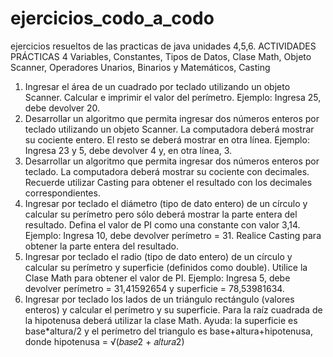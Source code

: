 # ejercicios_codo_a_codo
ejercicios resueltos de las practicas de java unidades 4,5,6.
ACTIVIDADES PRÁCTICAS 4
Variables, Constantes, Tipos de Datos, Clase Math, Objeto
Scanner, Operadores Unarios, Binarios y Matemáticos, Casting
1) Ingresar el área de un cuadrado por teclado utilizando un objeto Scanner.
Calcular e imprimir el valor del perímetro. Ejemplo: Ingresa 25, debe
devolver 20.
2) Desarrollar un algoritmo que permita ingresar dos números enteros por
teclado utilizando un objeto Scanner. La computadora deberá mostrar su
cociente entero. El resto se deberá mostrar en otra línea. Ejemplo:
Ingresa 23 y 5, debe devolver 4 y, en otra línea, 3.
3) Desarrollar un algoritmo que permita ingresar dos números enteros por
teclado. La computadora deberá mostrar su cociente con decimales.
Recuerde utilizar Casting para obtener el resultado con los decimales
correspondientes.
4) Ingresar por teclado el diámetro (tipo de dato entero) de un círculo y
calcular su perímetro pero sólo deberá mostrar la parte entera del
resultado. Defina el valor de PI como una constante con valor 3,14.
Ejemplo: Ingresa 10, debe devolver perímetro = 31. Realice Casting
para obtener la parte entera del resultado.
5) Ingresar por teclado el radio (tipo de dato entero) de un círculo y calcular
su perímetro y superficie (definidos como double). Utilice la Clase Math
para obtener el valor de PI. Ejemplo: Ingresa 5, debe devolver
perímetro = 31,41592654 y superficie = 78,53981634.
6) Ingresar por teclado los lados de un triángulo rectángulo (valores enteros)
y calcular el perímetro y su superficie. Para la raíz cuadrada de la
hipotenusa deberá utilizar la clase Math. Ayuda: la superficie es
base*altura/2 y el perímetro del triangulo es base+altura+hipotenusa,
donde hipotenusa = √(𝑏𝑎𝑠𝑒2 + 𝑎𝑙𝑡𝑢𝑟𝑎2)
